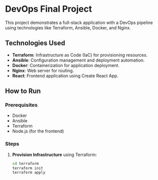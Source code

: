 # DevOps Final Project

This project demonstrates a full-stack application with a DevOps pipeline using technologies like Terraform, Ansible, Docker, and Nginx.

## Technologies Used

- **Terraform**: Infrastructure as Code (IaC) for provisioning resources.
- **Ansible**: Configuration management and deployment automation.
- **Docker**: Containerization for application deployment.
- **Nginx**: Web server for routing.
- **React**: Frontend application using Create React App.

## How to Run

### Prerequisites

- Docker
- Ansible
- Terraform
- Node.js (for the frontend)

### Steps

1. **Provision Infrastructure** using Terraform:
   ```bash
   cd terraform
   terraform init
   terraform apply
